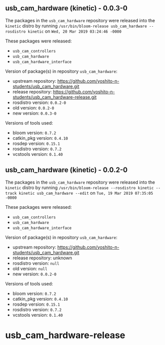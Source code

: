 ## usb_cam_hardware (kinetic) - 0.0.3-0

The packages in the `usb_cam_hardware` repository were released into the `kinetic` distro by running `/usr/bin/bloom-release usb_cam_hardware --rosdistro kinetic` on `Wed, 20 Mar 2019 03:24:46 -0000`

These packages were released:
- `usb_cam_controllers`
- `usb_cam_hardware`
- `usb_cam_hardware_interface`

Version of package(s) in repository `usb_cam_hardware`:

- upstream repository: https://github.com/yoshito-n-students/usb_cam_hardware.git
- release repository: https://github.com/yoshito-n-students/usb_cam_hardware-release.git
- rosdistro version: `0.0.2-0`
- old version: `0.0.2-0`
- new version: `0.0.3-0`

Versions of tools used:

- bloom version: `0.7.2`
- catkin_pkg version: `0.4.10`
- rosdep version: `0.15.1`
- rosdistro version: `0.7.2`
- vcstools version: `0.1.40`


## usb_cam_hardware (kinetic) - 0.0.2-0

The packages in the `usb_cam_hardware` repository were released into the `kinetic` distro by running `/usr/bin/bloom-release --rosdistro kinetic --track kinetic usb_cam_hardware --edit` on `Tue, 19 Mar 2019 07:35:05 -0000`

These packages were released:
- `usb_cam_controllers`
- `usb_cam_hardware`
- `usb_cam_hardware_interface`

Version of package(s) in repository `usb_cam_hardware`:

- upstream repository: https://github.com/yoshito-n-students/usb_cam_hardware.git
- release repository: unknown
- rosdistro version: `null`
- old version: `null`
- new version: `0.0.2-0`

Versions of tools used:

- bloom version: `0.7.2`
- catkin_pkg version: `0.4.10`
- rosdep version: `0.15.1`
- rosdistro version: `0.7.2`
- vcstools version: `0.1.40`


# usb_cam_hardware-release